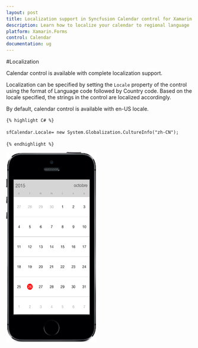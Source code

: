 ```yaml
---
layout: post
title: Localization support in Syncfusion Calendar control for Xamarin.Forms
description: Learn how to localize your calendar to regional language
platform: Xamarin.Forms
control: Calendar
documentation: ug
---
```

#Localization

Calendar control is available with complete localization support.
 
Localization can be specified by setting the `Locale` property of the control using the format of Language code followed by Country code. Based on the locale specified, the strings in the control are localized accordingly.
 
By default, calendar control is available with en-US locale. 
     
	{% highlight C# %}

	sfCalendar.Locale= new System.Globalization.CultureInfo("zh-CN");
	
	{% endhighlight %}

![](images/Localization.png)